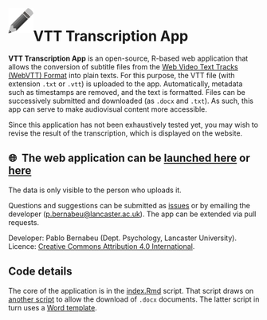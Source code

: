 <img align="left" width="50" height="50" src="https://github.com/pablobernabeu/VTT-Transcription-App/blob/main/Royalty-free%20from%20needpix.com.png">

# VTT Transcription App

**VTT Transcription App** is an open-source, R-based web application that allows the conversion of subtitle files from the [Web Video Text Tracks (WebVTT) Format](https://developer.mozilla.org/en-US/docs/Web/API/WebVTT_API) into plain texts. For this purpose, the VTT file (with extension `.txt` or `.vtt`) is uploaded to the app. Automatically, metadata such as timestamps are removed, and the text is formatted. Files can be successively submitted and downloaded (as `.docx` and `.txt`). As such, this app can serve to make audiovisual content more accessible.

Since this application has not been exhaustively tested yet, you may wish to revise the result of the transcription, which is displayed on the website.

## :globe_with_meridians:&nbsp; The web application can be [launched here](https://pablo-bernabeu.shinyapps.io/VTT-Transcription-App/) or [here](https://mybinder.org/v2/gh/pablobernabeu/VTT-Transcription-App/HEAD?filepath=shiny)

The data is only visible to the person who uploads it.

Questions and suggestions can be submitted as [issues](https://github.com/pablobernabeu/VTT-transcription/issues) or by emailing the developer (p.bernabeu@lancaster.ac.uk). The app can be extended via pull requests.

Developer: Pablo Bernabeu (Dept. Psychology, Lancaster University). Licence: [Creative Commons Attribution 4.0 International](https://creativecommons.org/licenses/by/4.0/).

## Code details

The core of the application is in the [index.Rmd](https://github.com/pablobernabeu/VTT-Transcription-App/blob/main/index.Rmd) script. That script draws on [another script](https://github.com/pablobernabeu/VTT-Transcription-App/blob/main/VTT-Transcription-App_doc_renderer.Rmd) to allow the download of `.docx` documents. The latter script in turn uses a [Word template](https://github.com/pablobernabeu/VTT-Transcription-App/blob/main/VTT-Transcription-App-format-template.docx).
